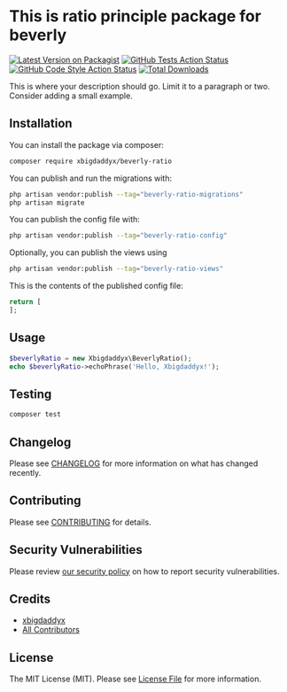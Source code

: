 # This is ratio principle package for beverly

[![Latest Version on Packagist](https://img.shields.io/packagist/v/xbigdaddyx/beverly-ratio.svg?style=flat-square)](https://packagist.org/packages/xbigdaddyx/beverly-ratio)
[![GitHub Tests Action Status](https://img.shields.io/github/actions/workflow/status/xbigdaddyx/beverly-ratio/run-tests.yml?branch=main&label=tests&style=flat-square)](https://github.com/xbigdaddyx/beverly-ratio/actions?query=workflow%3Arun-tests+branch%3Amain)
[![GitHub Code Style Action Status](https://img.shields.io/github/actions/workflow/status/xbigdaddyx/beverly-ratio/fix-php-code-styling.yml?branch=main&label=code%20style&style=flat-square)](https://github.com/xbigdaddyx/beverly-ratio/actions?query=workflow%3A"Fix+PHP+code+styling"+branch%3Amain)
[![Total Downloads](https://img.shields.io/packagist/dt/xbigdaddyx/beverly-ratio.svg?style=flat-square)](https://packagist.org/packages/xbigdaddyx/beverly-ratio)



This is where your description should go. Limit it to a paragraph or two. Consider adding a small example.

## Installation

You can install the package via composer:

```bash
composer require xbigdaddyx/beverly-ratio
```

You can publish and run the migrations with:

```bash
php artisan vendor:publish --tag="beverly-ratio-migrations"
php artisan migrate
```

You can publish the config file with:

```bash
php artisan vendor:publish --tag="beverly-ratio-config"
```

Optionally, you can publish the views using

```bash
php artisan vendor:publish --tag="beverly-ratio-views"
```

This is the contents of the published config file:

```php
return [
];
```

## Usage

```php
$beverlyRatio = new Xbigdaddyx\BeverlyRatio();
echo $beverlyRatio->echoPhrase('Hello, Xbigdaddyx!');
```

## Testing

```bash
composer test
```

## Changelog

Please see [CHANGELOG](CHANGELOG.md) for more information on what has changed recently.

## Contributing

Please see [CONTRIBUTING](.github/CONTRIBUTING.md) for details.

## Security Vulnerabilities

Please review [our security policy](../../security/policy) on how to report security vulnerabilities.

## Credits

- [xbigdaddyx](https://github.com/xbigdaddyx)
- [All Contributors](../../contributors)

## License

The MIT License (MIT). Please see [License File](LICENSE.md) for more information.
